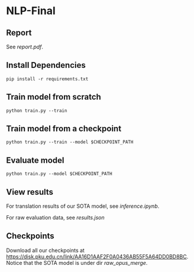 # NLP-Final

## Report
See *report.pdf*.

## Install Dependencies

```shell
pip install -r requirements.txt
```

## Train model from scratch

```shell
python train.py --train
```

## Train model from a checkpoint

```shell
python train.py --train --model $CHECKPOINT_PATH
```

## Evaluate model

```shell
python train.py --model $CHECKPOINT_PATH
```

## View results
For translation results of our SOTA model, see *inference.ipynb*.

For raw evaluation data, see *results.json*

## Checkpoints
Download all our checkpoints at https://disk.pku.edu.cn/link/AA16D1AAF2F0A0436AB55F5A64DD0BD8BC. Notice that the SOTA model is under dir *raw_opus_merge*.
